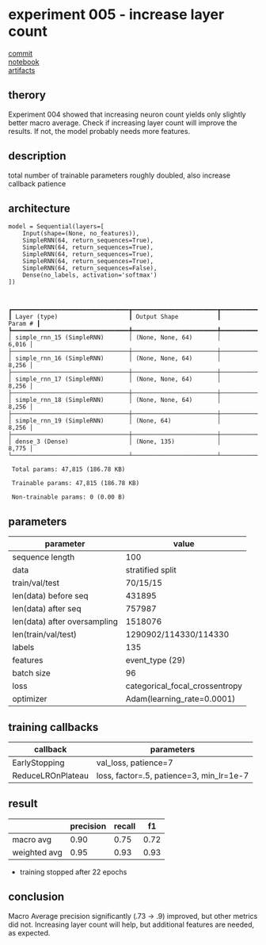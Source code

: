 # experiment 005 - increase layer count

[commit](https://github.com/JannikRosendahl/bachelor_thesis_models/tree/8bfd286d1cbb25620cea0d4ef4432027f72fe769)  
[notebook](https://github.com/JannikRosendahl/bachelor_thesis_models/blob/8bfd286d1cbb25620cea0d4ef4432027f72fe769/rnn.ipynb)  
[artifacts](https://github.com/JannikRosendahl/bachelor_thesis_models/tree/8bfd286d1cbb25620cea0d4ef4432027f72fe769/saves/rnn/100_widernet)

## therory
Experiment 004 showed that increasing neuron count yields only slightly better macro average. Check if increasing layer count will improve the results. If not, the model probably needs more features.

## description
total number of trainable parameters roughly doubled, also increase callback patience

## architecture
```
model = Sequential(layers=[
    Input(shape=(None, no_features)),
    SimpleRNN(64, return_sequences=True),
    SimpleRNN(64, return_sequences=True),
    SimpleRNN(64, return_sequences=True),
    SimpleRNN(64, return_sequences=True),
    SimpleRNN(64, return_sequences=False),
    Dense(no_labels, activation='softmax')
])
```
```


┏━━━━━━━━━━━━━━━━━━━━━━━━━━━━━━━━━┳━━━━━━━━━━━━━━━━━━━━━━━━┳━━━━━━━━━━━━━━━┓
┃ Layer (type)                    ┃ Output Shape           ┃       Param # ┃
┡━━━━━━━━━━━━━━━━━━━━━━━━━━━━━━━━━╇━━━━━━━━━━━━━━━━━━━━━━━━╇━━━━━━━━━━━━━━━┩
│ simple_rnn_15 (SimpleRNN)       │ (None, None, 64)       │         6,016 │
├─────────────────────────────────┼────────────────────────┼───────────────┤
│ simple_rnn_16 (SimpleRNN)       │ (None, None, 64)       │         8,256 │
├─────────────────────────────────┼────────────────────────┼───────────────┤
│ simple_rnn_17 (SimpleRNN)       │ (None, None, 64)       │         8,256 │
├─────────────────────────────────┼────────────────────────┼───────────────┤
│ simple_rnn_18 (SimpleRNN)       │ (None, None, 64)       │         8,256 │
├─────────────────────────────────┼────────────────────────┼───────────────┤
│ simple_rnn_19 (SimpleRNN)       │ (None, 64)             │         8,256 │
├─────────────────────────────────┼────────────────────────┼───────────────┤
│ dense_3 (Dense)                 │ (None, 135)            │         8,775 │
└─────────────────────────────────┴────────────────────────┴───────────────┘

 Total params: 47,815 (186.78 KB)

 Trainable params: 47,815 (186.78 KB)

 Non-trainable params: 0 (0.00 B)
```

## parameters
| parameter                    | value                          |
|------------------------------|--------------------------------|
| sequence length              | 100                            |
| data                         | stratified split               |
| train/val/test               | 70/15/15                       |
| len(data) before seq         | 431895                         |
| len(data) after seq          | 757987                         |
| len(data) after oversampling | 1518076                        |
| len(train/val/test)          | 1290902/114330/114330          |
| labels                       | 135                            |
| features                     | event_type (29)                |
| batch size                   | 96                             |
| loss                         | categorical_focal_crossentropy |
| optimizer                    | Adam(learning_rate=0.0001)     |

## training callbacks
| callback          | parameters                               |
|-------------------|------------------------------------------|
| EarlyStopping     | val_loss, patience=7                     |
| ReduceLROnPlateau | loss, factor=.5, patience=3, min_lr=1e-7 |

## result
|              | precision | recall | f1   |
|--------------|-----------|--------|------|
| macro avg    | 0.90      | 0.75   | 0.72 |
| weighted avg | 0.95      | 0.93   | 0.93 |

- training stopped after 22 epochs


## conclusion
Macro Average precision significantly (.73 -> .9) improved, but other metrics did not. Increasing layer count will help, but additional features are needed, as expected.
